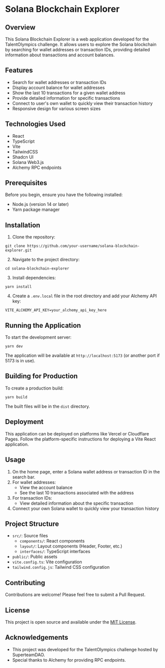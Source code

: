 # Solana Blockchain Explorer

## Overview

This Solana Blockchain Explorer is a web application developed for the TalentOlympics challenge. It allows users to explore the Solana blockchain by searching for wallet addresses or transaction IDs, providing detailed information about transactions and account balances.

## Features

- Search for wallet addresses or transaction IDs
- Display account balance for wallet addresses
- Show the last 10 transactions for a given wallet address
- Provide detailed information for specific transactions
- Connect to user's own wallet to quickly view their transaction history
- Responsive design for various screen sizes

## Technologies Used

- React
- TypeScript
- Vite
- TailwindCSS
- Shadcn UI
- Solana Web3.js
- Alchemy RPC endpoints

## Prerequisites

Before you begin, ensure you have the following installed:

- Node.js (version 14 or later)
- Yarn package manager

## Installation

1. Clone the repository:

```
git clone https://github.com/your-username/solana-blockchain-explorer.git
```

2. Navigate to the project directory:

```
cd solana-blockchain-explorer
```

3. Install dependencies:

```
yarn install
```

4. Create a `.env.local` file in the root directory and add your Alchemy API key:

```
VITE_ALCHEMY_API_KEY=your_alchemy_api_key_here
```

## Running the Application

To start the development server:

```
yarn dev
```

The application will be available at `http://localhost:5173` (or another port if 5173 is in use).

## Building for Production

To create a production build:

```
yarn build
```

The built files will be in the `dist` directory.

## Deployment

This application can be deployed on platforms like Vercel or Cloudflare Pages. Follow the platform-specific instructions for deploying a Vite React application.

## Usage

1. On the home page, enter a Solana wallet address or transaction ID in the search bar.
2. For wallet addresses:
   - View the account balance
   - See the last 10 transactions associated with the address
3. For transaction IDs:
   - View detailed information about the specific transaction
4. Connect your own Solana wallet to quickly view your transaction history

## Project Structure

- `src/`: Source files
  - `components/`: React components
  - `layout/`: Layout components (Header, Footer, etc.)
  - `interfaces/`: TypeScript interfaces
- `public/`: Public assets
- `vite.config.ts`: Vite configuration
- `tailwind.config.js`: Tailwind CSS configuration

## Contributing

Contributions are welcome! Please feel free to submit a Pull Request.

## License

This project is open source and available under the [MIT License](LICENSE).

## Acknowledgements

- This project was developed for the TalentOlympics challenge hosted by SuperteamDAO.
- Special thanks to Alchemy for providing RPC endpoints.
